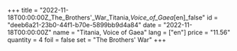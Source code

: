 +++
title = "2022-11-18T00:00:00Z_The_Brothers'_War_Titania,_Voice_of_Gaea_[en]_false"
id = "deeb6a21-23b0-44f1-b70e-5899bb9d4a84"
date = "2022-11-18T00:00:00Z"
name = "Titania, Voice of Gaea"
lang = ["en"]
price = "11.56"
quantity = 4
foil = false
set = "The Brothers' War"
+++
